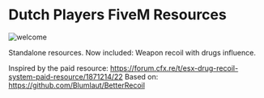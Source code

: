 # Dutch Players FiveM Resources
![welcome](https://www.gemeentenieuwstad.nl/wp-content/uploads/2020/10/welcome.png)

Standalone resources.
Now included:
Weapon recoil with drugs influence. 

Inspired by the paid resource: https://forum.cfx.re/t/esx-drug-recoil-system-paid-resource/1871214/22
Based on: https://github.com/Blumlaut/BetterRecoil